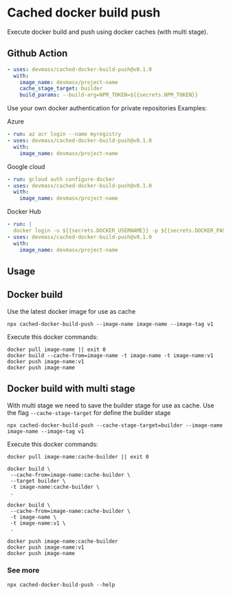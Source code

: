 # Cached docker build push

Execute docker build and push using docker caches (with multi stage).

## Github Action

```yml
- uses: devmasx/cached-docker-build-push@v0.1.0
  with:
    image_name: devmasx/project-name
    cache_stage_target: builder
    build_params: --build-arg=NPM_TOKEN=${{secrets.NPM_TOKEN}}
```

Use your own docker authentication for private repositories
Examples:

Azure

```yml
- run: az acr login --name myregistry
- uses: devmasx/cached-docker-build-push@v0.1.0
  with:
    image_name: devmasx/project-name
```

Google cloud

```yml
- run: gcloud auth configure-docker
- uses: devmasx/cached-docker-build-push@v0.1.0
  with:
    image_name: devmasx/project-name
```

Docker Hub

```yml
- run: |
  docker login -u ${{secrets.DOCKER_USERNAME}} -p ${{secrets.DOCKER_PASSWORD}}
- uses: devmasx/cached-docker-build-push@v0.1.0
  with:
    image_name: devmasx/project-name
```

## Usage

## Docker build

Use the latest docker image for use as cache

```
npx cached-docker-build-push --image-name image-name --image-tag v1

```

Execute this docker commands:

```
docker pull image-name || exit 0
docker build --cache-from=image-name -t image-name -t image-name:v1
docker push image-name:v1
docker push image-name
```

## Docker build with multi stage

With multi stage we need to save the builder stage for use as cache. Use the flag `--cache-stage-target` for define the builder stage

```
npx cached-docker-build-push --cache-stage-target=builder --image-name image-name --image-tag v1
```

Execute this docker commands:

```
docker pull image-name:cache-builder || exit 0

docker build \
 --cache-from=image-name:cache-builder \
 --target builder \
 -t image-name:cache-builder \
 .

docker build \
 --cache-from=image-name:cache-builder \
 -t image-name \
 -t image-name:v1 \
 .

docker push image-name:cache-builder
docker push image-name:v1
docker push image-name
```

### See more

```
npx cached-docker-build-push --help
```
